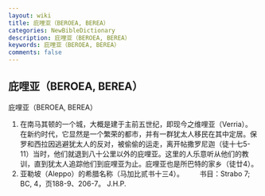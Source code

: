 ```yaml
---
layout: wiki
title: 庇哩亚（BEROEA, BEREA）
categories: NewBibleDictionary
description: 庇哩亚（BEROEA, BEREA）
keywords: 庇哩亚（BEROEA, BEREA）
comments: false
---
```


## 庇哩亚（BEROEA, BEREA）



庇哩亚（BEROEA, BEREA）
1. 在南马其顿的一个城，大概是建于主前五世纪，即现今之维哩亚（Verria）。在新约时代，它显然是一个繁荣的都市，并有一群犹太人移民在其中定居。保罗和西拉因逃避犹太人的反对，被偷偷的运走，离开帖撒罗尼迦（徒十七5-11）当时，他们就退到八十公里以外的庇哩亚。这里的人乐意听从他们的教训，直到犹太人追踪他们到庇哩亚为止。庇哩亚也是所巴特的家乡（徒廿4）。
2. 亚勒坡（Aleppo）的希腊名称（马加比贰书十三4）。
　　书目：Strabo 7; BC, 4，页188-9、206-7。
J.H.P.



